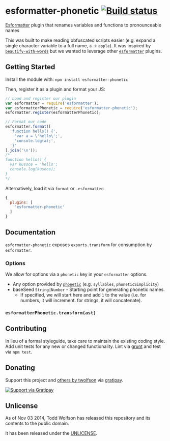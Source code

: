 # esformatter-phonetic [![Build status](https://travis-ci.org/twolfson/esformatter-phonetic.png?branch=master)](https://travis-ci.org/twolfson/esformatter-phonetic)

[Esformatter][`esformatter`] plugin that renames variables and functions to pronounceable names

This was built to make reading obfuscated scripts easier (e.g. expand a single character variable to a full name, `a` -> `apple`). It was inspired by [`beautify-with-words`][] but we wanted to leverage other [`esformatter`][] plugins.

[`beautify-with-words`]: https://github.com/zertosh/beautify-with-words
[`esformatter`]: https://github.com/millermedeiros/esformatter

## Getting Started
Install the module with: `npm install esformatter-phonetic`

Then, register it as a plugin and format your JS:

```js
// Load and register our plugin
var esformatter = require('esformatter');
var esformatterPhonetic = require('esformatter-phonetic');
esformatter.register(esformatterPhonetic);

// Format our code
esformatter.format([
  'function hello() {',
    'var a = \'hello\';',
    'console.log(a);',
  '}'
].join('\n'));
/*
function hello() {
  var kusoce = 'hello';
  console.log(kusoce);
}
*/
```

Alternatively, load it via `format` or `.esformatter`:

```js
{
  plugins: [
    'esformatter-phonetic'
  ]
}
```

## Documentation
`esformatter-phonetic` exposes `exports.transform` for consumption by `esformatter`.

### Options
We allow for options via a `phonetic` key in your `esformatter` options.

- Any option provided by [`phonetic`][] (e.g. `syllables`, `phoneticSimplicity`)
- baseSeed `String|Number` - Starting point for generating phonetic names.
    - If specified, we will start here and add `1` to the value (i.e. for numbers, it will increment. for strings, it will concatenate).

[`phonetic`]: https://github.com/TomFrost/node-phonetic

### `esformatterPhonetic.transform(ast)`


## Contributing
In lieu of a formal styleguide, take care to maintain the existing coding style. Add unit tests for any new or changed functionality. Lint via [grunt](https://github.com/gruntjs/grunt) and test via `npm test`.

## Donating
Support this project and [others by twolfson][gratipay] via [gratipay][].

[![Support via Gratipay][gratipay-badge]][gratipay]

[gratipay-badge]: https://cdn.rawgit.com/gratipay/gratipay-badge/2.x.x/dist/gratipay.png
[gratipay]: https://www.gratipay.com/twolfson/

## Unlicense
As of Nov 03 2014, Todd Wolfson has released this repository and its contents to the public domain.

It has been released under the [UNLICENSE][].

[UNLICENSE]: UNLICENSE
